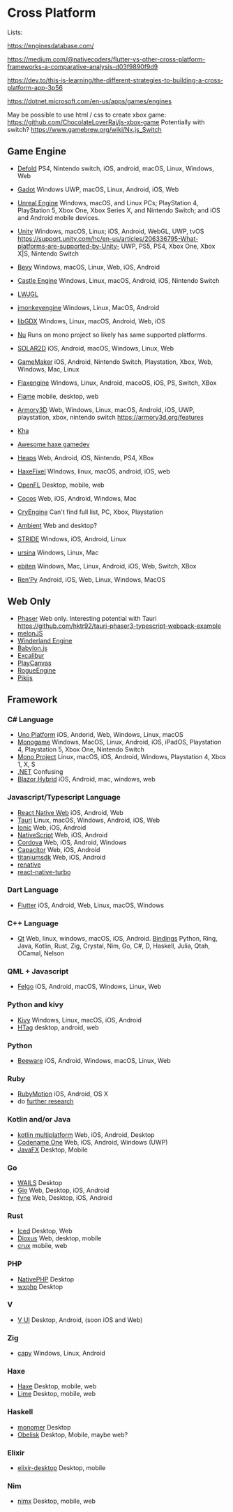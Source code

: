 # Cross Platform

Lists: 

https://enginesdatabase.com/

https://medium.com/@nativecoders/flutter-vs-other-cross-platform-frameworks-a-comparative-analysis-d03f9890f9d9

https://dev.to/this-is-learning/the-different-strategies-to-building-a-cross-platform-app-3p56

https://dotnet.microsoft.com/en-us/apps/games/engines

May be possible to use html / css to create xbox game:
https://github.com/ChocolateLoverRaj/js-xbox-game
Potentially with switch?
https://www.gamebrew.org/wiki/Nx.js_Switch


## Game Engine

- [Defold](https://defold.com/) PS4, Nintendo switch, iOS, android, macOS, Linux, Windows, Web
- [Gadot](https://docs.godotengine.org/en/3.5/about/faq.html#which-platforms-are-supported-by-godot)
Windows UWP, macOS, Linux, Android, iOS, Web
- [Unreal Engine](https://docs.unrealengine.com/4.26/en-US/SharingAndReleasing/) 
Windows, macOS, and Linux PCs; PlayStation 4, PlayStation 5, Xbox One, Xbox Series X, and Nintendo Switch; and iOS and Android mobile devices.
- [Unity](https://docs.unity3d.com/Manual/PlatformSpecific.html)
Windows, macOS, Linux; iOS, Android, WebGL, UWP, tvOS
https://support.unity.com/hc/en-us/articles/206336795-What-platforms-are-supported-by-Unity-
UWP, PS5, PS4, Xbox One, Xbox X|S, Nintendo Switch
- [Bevy](https://bevyengine.org/) Windows, macOS, Linux, Web, iOS, Android
- [Castle Engine](https://castle-engine.io/) Windows, Linux, macOS, Android, iOS, Nintendo Switch

- [LWJGL](https://www.lwjgl.org/frameworks)
- [jmonkeyengine](https://jmonkeyengine.org/features/) Windows, Linux, MacOS, Android
- [libGDX](https://libgdx.com/) Windows, Linux, macOS, Android, Web, iOS

- [Nu](https://github.com/bryanedds/Nu/wiki/What-is-Nu-and-What-it-Can-Do) Runs on mono project so likely has same supported platforms.

- [SOLAR2D](https://solar2d.com/) iOS, Android, macOS, Windows, Linux, Web

- [GameMaker](https://gamemaker.io/en/blog/export-with-gamemaker) iOS, Android, Nintendo Switch, Playstation, Xbox, Web, Windows, Mac, Linux

- [Flaxengine](https://flaxengine.com/features/) Windows, Linux, Android, macoOS, iOS, PS, Switch, XBox

- [Flame](https://flame-engine.org/) mobile, desktop, web

- [Armory3D](https://github.com/Kode/Kha/blob/main/readme.md#supported-platforms) Web, Windows, Linux, macOS, Android, iOS, UWP, playstation, xbox, nintendo switch
https://armory3d.org/features

- [Kha](https://kha.tech/)

- [Awesome haxe gamedev](https://github.com/Dvergar/awesome-haxe-gamedev)

- [Heaps](https://heaps.io/) Web, Android, iOS, Nintendo, PS4, XBox

- [HaxeFixel](https://haxeflixel.com/) WIndows, linux, macOS, android, iOS, web

- [OpenFL](https://www.openfl.org/) Desktop, mobile, web

- [Cocos](https://www.cocos.com/en/creator) Web, iOS, Android, Windows, Mac

- [CryEngine](https://www.cryengine.com/features) Can't find full list, PC, Xbox, Playstation

- [Ambient](https://ambient.run/) Web and desktop?

- [STRIDE](https://www.stride3d.net/) Windows, iOS, Android, Linux

- [ursina](https://www.ursinaengine.org/) Windows, Linux, Mac

- [ebiten](https://github.com/hajimehoshi/ebiten) Windows, Mac, Linux, Android, iOS, Web, Switch, XBox

- [Ren’Py](https://www.renpy.org/) Android, iOS, Web, Linux, Windows, MacOS

## Web Only

- [Phaser](https://phaser.io/) Web only. Interesting potential with Tauri https://github.com/hktr92/tauri-phaser3-typescript-webpack-example
- [melonJS](https://melonjs.org/)
- [Winderland Engine](https://wonderlandengine.com/)
- [Babylon.js](https://www.babylonjs.com/)
- [Excalibur](https://excaliburjs.com/)
- [PlayCanvas](https://github.com/playcanvas/engine)
- [RogueEngine](https://rogueengine.io/)
- [Pikijs](https://pixijs.com/)

## Framework

### C# Language
- [Uno Platform](https://platform.uno/) iOS, Andorid, Web, Windows, Linux, macOS
- [Monogame](https://monogame.net/) Windows, MacOS, Linux, Android, iOS, iPadOS, Playstation 4, Playstation 5, Xbox One, Nintendo Switch
- [Mono Project](https://www.mono-project.com/docs/about-mono/supported-platforms/) Linux, macOS, iOS, Android, Windows, Playstation 4, Xbox 1, X, S
- [.NET](https://dotnet.microsoft.com/en-us/) Confusing
- [Blazor Hybrid](https://learn.microsoft.com/en-us/shows/blazor-hybrid-for-beginners/what-is-blazor-hybrid-blazor-hybrid-for-beginners) iOS, Android, mac, windows, web

### Javascript/Typescript Language
- [React Native Web](https://necolas.github.io/react-native-web/) iOS, Android, Web
- [Tauri](https://tauri.app/) Linux, macOS, Windows, Android, iOS, Web
- [Ionic](https://ionicframework.com/) Web, iOS, Android
- [NativeScript](https://nativescript.org/) Web, iOS, Android
- [Cordova](https://cordova.apache.org/) Web, iOS, Android, Windows
- [Capacitor](https://capacitorjs.com/) Web, iOS, Android
- [titaniumsdk](https://titaniumsdk.com/) Web, iOS, Android
- [renative](https://github.com/flexn-io/renative)
- [react-native-turbo](https://github.com/software-mansion-labs/react-native-turbo-demo)

### Dart Language
- [Flutter](https://flutter.dev/) iOS, Android, Web, Linux, macOS, Windows

### C++ Language
- [Qt](https://www.qt.io/product/features) Web, linux, windows, macOS, iOS, Android. 
[Bindings](https://wiki.qt.io/Language_Bindings) Python, Ring, Java, Kotlin, Rust, Zig, Crystal, Nim, Go, C#, D, Haskell, Julia, Qtah, OCamal, Nelson

### QML + Javascript
- [Felgo](https://felgo.com/) iOS, Android, macOS, Windows, Linux, Web

### Python and kivy
- [Kivy](https://kivy.org/) Windows, Linux, macOS, iOS, Android
- [HTag](https://github.com/manatlan/htag) desktop, android, web

### Python
- [Beeware](https://beeware.org/) iOS, Android, Windows, macOS, Linux, Web

### Ruby
- [RubyMotion](http://www.rubymotion.com/) iOS, Android, OS X
- do [further research](https://www.ruby-toolbox.com/categories/GUI_Frameworks)

### Kotlin and/or Java
- [kotlin multiplatform](https://kotlinlang.org/docs/multiplatform.html) Web, iOS, Android, Desktop
- [Codename One](https://www.codenameone.com/) Web, iOS, Android, Windows (UWP)
- [JavaFX](https://openjfx.io/) Desktop, Mobile

### Go
- [WAILS](https://wails.io/docs/introduction) Desktop
- [Gio](https://gioui.org/) Web, Desktop, iOS, Android
- [fyne](https://github.com/fyne-io/fyne) Web, Desktop, iOS, Android

### Rust
- [Iced](https://github.com/iced-rs/iced) Desktop, Web
- [Dioxus](https://dioxuslabs.com/) Web, desktop, mobile
- [crux](https://github.com/redbadger/crux) mobile, web

 ### PHP
 - [NativePHP](https://nativephp.com/) Desktop
 - [wxphp](https://github.com/wxphp/wxphp) Desktop

 ### V
 - [V UI](https://github.com/vlang/ui) Desktop, Android, (soon iOS and Web)

 ### Zig
 - [capy](https://github.com/capy-ui/capy) Windows, Linux, Android

### Haxe
- [Haxe](https://haxe.org/) Desktop, mobile, web
- [Lime](https://github.com/openfl/lime) Desktop, mobile, web

### Haskell
- [monomer](https://github.com/fjvallarino/monomer) Desktop
- [Obelisk](https://github.com/obsidiansystems/obelisk?tab=readme-ov-file#overview) Desktop, Mobile, maybe web?

### Elixir
- [elixir-desktop](https://github.com/elixir-desktop/desktop) Desktop, mobile

### Nim
- [nimx](https://github.com/yglukhov/nimx) Desktop, mobile, web


